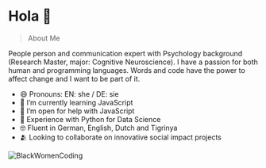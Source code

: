 <h1>Hola 👋</h1>

>About Me

People person and communication expert with Psychology background (Research Master, major: Cognitive Neuroscience). 
I have a passion for both human and programming languages. Words and code have the power to affect change and I want to be part of it.


- 😄 Pronouns: EN: she / DE: sie 
- 🌱 I’m currently learning JavaScript 
- 🤗 I’m open for help with JavaScript
- 🐍 Experience with Python for Data Science 
- 🤓 Fluent in German, English, Dutch and Tigrinya
- 🫂 Looking to collaborate on innovative social impact projects<br>



![BlackWomenCoding](https://cdn.dribbble.com/users/2212622/screenshots/6329798/figma.png?resize=400x0)

